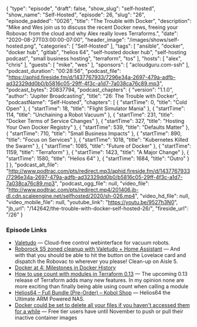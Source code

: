 {
  "type": "episode",
  "draft": false,
  "show_slug": "self-hosted",
  "show_name": "Self-Hosted",
  "episode": 26,
  "slug": "26",
  "episode_padded": "0026",
  "title": "The Trouble with Docker",
  "description": "Mike and Wes join us to discuss the recent Docker news, freeing your Robovac from the cloud and why Alex really loves Terraforms.",
  "date": "2020-08-27T03:00:00-07:00",
  "header_image": "/images/shows/self-hosted.png",
  "categories": [
    "Self-Hosted"
  ],
  "tags": [
    "ansible",
    "docker",
    "docker hub",
    "gitlab",
    "helios 64",
    "self-hosted docker hub",
    "self-hosting podcast",
    "small business hosting",
    "terraform",
    "tos"
  ],
  "hosts": [
    "alex",
    "chris"
  ],
  "guests": [
    "mike",
    "wes"
  ],
  "sponsors": [
    "acloudguru.com-ssh"
  ],
  "podcast_duration": "00:28:56",
  "podcast_file": "https://aphid.fireside.fm/d/1437767933/7296e34a-2697-479a-adfb-ad32329dd0b0/b5816c05-29ff-4f3c-a1d7-7a038ca76c89.mp3",
  "podcast_bytes": 20837794,
  "podcast_chapters": {
    "version": "1.1.0",
    "author": "Jupiter Broadcasting",
    "title": "26: The Trouble with Docker",
    "podcastName": "Self-Hosted",
    "chapters": [
      {
        "startTime": 0,
        "title": "Cold Open"
      },
      {
        "startTime": 18,
        "title": "Flight Simulator Mania"
      },
      {
        "startTime": 114,
        "title": "Unchaining a Robot Vacuum"
      },
      {
        "startTime": 231,
        "title": "Docker Terms of Service Changes"
      },
      {
        "startTime": 327,
        "title": "Hosting Your Own Docker Registry"
      },
      {
        "startTime": 539,
        "title": "Defaults Matter"
      },
      {
        "startTime": 710,
        "title": "Small Business Impacts"
      },
      {
        "startTime": 890,
        "title": "Focus on Services"
      },
      {
        "startTime": 1018,
        "title": "Kubernetes Killed the Swarm"
      },
      {
        "startTime": 1085,
        "title": "Future of Docker"
      },
      {
        "startTime": 1159,
        "title": "Terraform"
      },
      {
        "startTime": 1423,
        "title": "A Major Change"
      },
      {
        "startTime": 1580,
        "title": "Helios 64"
      },
      {
        "startTime": 1684,
        "title": "Outro"
      }
    ]
  },
  "podcast_alt_file": "http://www.podtrac.com/pts/redirect.mp3/aphid.fireside.fm/d/1437767933/7296e34a-2697-479a-adfb-ad32329dd0b0/b5816c05-29ff-4f3c-a1d7-7a038ca76c89.mp3",
  "podcast_ogg_file": null,
  "video_file": "http://www.podtrac.com/pts/redirect.mp4/201406.jb-dl.cdn.scaleengine.net/selfhosted/2020/sh-026.mp4",
  "video_hd_file": null,
  "video_mobile_file": null,
  "youtube_link": "https://youtu.be/9527h3N0",
  "jb_url": "/142642/the-trouble-with-docker-self-hosted-26/",
  "fireside_url": "/26"
}


### Episode Links

  * [Valetudo](https://github.com/Hypfer/Valetudo "Valetudo") — Cloud-free control webinterface for vacuum robots.
  * [Roborock S5 zoned cleanup with Valetudo + Home Assistant](https://blog.ktz.me/roborock-s5-zoned-cleanup-with-valetudo-home-assistant/ "Roborock S5 zoned cleanup with Valetudo + Home Assistant") — And with that you should be able to hit the button on the Lovelace card and dispatch the Robovac to wherever you please! Clean-up on Aisle 5.
  * [Docker at 4: Milestones in Docker History](https://containerjournal.com/features/docker-4-milestones-docker-history/ "Docker at 4: Milestones in Docker History")
  * [How to use count with modules in Terraform 0.13](https://blog.ktz.me/terraform-0-13-count-modules/ "How to use count with modules in Terraform 0.13") — The upcoming 0.13 release of Terraform adds many new features. In my opinion none are more exciting than finally being able using count when calling a module
  * [Helios64 – Full Bundle (Pre-Order) – Kobol Shop](https://shop.kobol.io/product/helios64-full-bundle/ "Helios64 – Full Bundle \(Pre-Order\) – Kobol Shop") — Helios64 the Ultimate ARM Powered NAS.
  * [Docker could be set to delete all your files if you haven't accessed them for a while](https://www.techradar.com/news/docker-could-be-set-to-delete-all-your-files-if-you-havent-accessed-them-for-a-while "Docker could be set to delete all your files if you haven't accessed them for a while") — Free tier users have until November to push or pull their inactive container images


